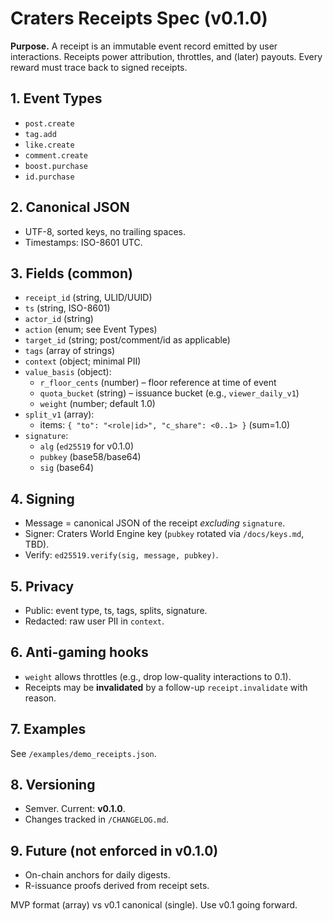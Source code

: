 # Craters Receipts Spec (v0.1.0)

**Purpose.** A receipt is an immutable event record emitted by user interactions. Receipts power attribution, throttles, and (later) payouts. Every reward must trace back to signed receipts.

## 1. Event Types
- `post.create`
- `tag.add`
- `like.create`
- `comment.create`
- `boost.purchase`
- `id.purchase`

## 2. Canonical JSON
- UTF-8, sorted keys, no trailing spaces.
- Timestamps: ISO-8601 UTC.

## 3. Fields (common)
- `receipt_id` (string, ULID/UUID)
- `ts` (string, ISO-8601)
- `actor_id` (string)
- `action` (enum; see Event Types)
- `target_id` (string; post/comment/id as applicable)
- `tags` (array of strings)
- `context` (object; minimal PII)
- `value_basis` (object):
  - `r_floor_cents` (number) – floor reference at time of event
  - `quota_bucket` (string) – issuance bucket (e.g., `viewer_daily_v1`)
  - `weight` (number; default 1.0)
- `split_v1` (array):
  - items: `{ "to": "<role|id>", "c_share": <0..1> }` (sum=1.0)
- `signature`:
  - `alg` (`ed25519` for v0.1.0)
  - `pubkey` (base58/base64)
  - `sig` (base64)

## 4. Signing
- Message = canonical JSON of the receipt *excluding* `signature`.
- Signer: Craters World Engine key (`pubkey` rotated via `/docs/keys.md`, TBD).
- Verify: `ed25519.verify(sig, message, pubkey)`.

## 5. Privacy
- Public: event type, ts, tags, splits, signature.
- Redacted: raw user PII in `context`.

## 6. Anti-gaming hooks
- `weight` allows throttles (e.g., drop low-quality interactions to 0.1).
- Receipts may be **invalidated** by a follow-up `receipt.invalidate` with reason.

## 7. Examples
See `/examples/demo_receipts.json`.

## 8. Versioning
- Semver. Current: **v0.1.0**.
- Changes tracked in `/CHANGELOG.md`.

## 9. Future (not enforced in v0.1.0)
- On-chain anchors for daily digests.
- R-issuance proofs derived from receipt sets.

MVP format (array) vs v0.1 canonical (single). Use v0.1 going forward.
